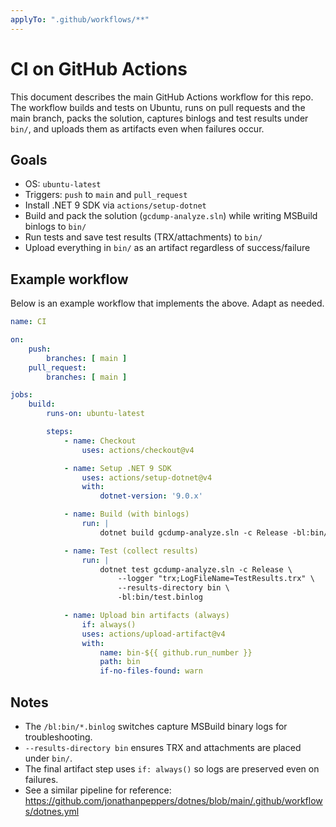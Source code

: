 ```yaml
---
applyTo: ".github/workflows/**"
---
```


# CI on GitHub Actions

This document describes the main GitHub Actions workflow for this repo. The workflow builds and tests on Ubuntu, runs on pull requests and the main branch, packs the solution, captures binlogs and test results under `bin/`, and uploads them as artifacts even when failures occur.

## Goals

- OS: `ubuntu-latest`
- Triggers: `push` to `main` and `pull_request`
- Install .NET 9 SDK via `actions/setup-dotnet`
- Build and pack the solution (`gcdump-analyze.sln`) while writing MSBuild binlogs to `bin/`
- Run tests and save test results (TRX/attachments) to `bin/`
- Upload everything in `bin/` as an artifact regardless of success/failure

## Example workflow

Below is an example workflow that implements the above. Adapt as needed.

```yaml
name: CI

on:
	push:
		branches: [ main ]
	pull_request:
		branches: [ main ]

jobs:
	build:
		runs-on: ubuntu-latest

		steps:
			- name: Checkout
				uses: actions/checkout@v4

			- name: Setup .NET 9 SDK
				uses: actions/setup-dotnet@v4
				with:
					dotnet-version: '9.0.x'

			- name: Build (with binlogs)
				run: |
					dotnet build gcdump-analyze.sln -c Release -bl:bin/build.binlog

			- name: Test (collect results)
				run: |
					dotnet test gcdump-analyze.sln -c Release \
						--logger "trx;LogFileName=TestResults.trx" \
						--results-directory bin \
						-bl:bin/test.binlog

			- name: Upload bin artifacts (always)
				if: always()
				uses: actions/upload-artifact@v4
				with:
					name: bin-${{ github.run_number }}
					path: bin
					if-no-files-found: warn
```

## Notes

- The `/bl:bin/*.binlog` switches capture MSBuild binary logs for troubleshooting.
- `--results-directory bin` ensures TRX and attachments are placed under `bin/`.
- The final artifact step uses `if: always()` so logs are preserved even on failures.
- See a similar pipeline for reference: https://github.com/jonathanpeppers/dotnes/blob/main/.github/workflows/dotnes.yml


